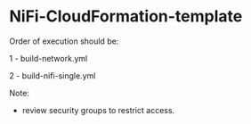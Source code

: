 # NiFi-CloudFormation-template


Order of execution should be: 

1 - build-network.yml

2 - build-nifi-single.yml

Note:
 - review security groups to restrict access. 
